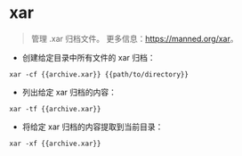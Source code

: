 # xar

> 管理 .xar 归档文件。
> 更多信息：<https://manned.org/xar>。

- 创建给定目录中所有文件的 xar 归档：

`xar -cf {{archive.xar}} {{path/to/directory}}`

- 列出给定 xar 归档的内容：

`xar -tf {{archive.xar}}`

- 将给定 xar 归档的内容提取到当前目录：

`xar -xf {{archive.xar}}`